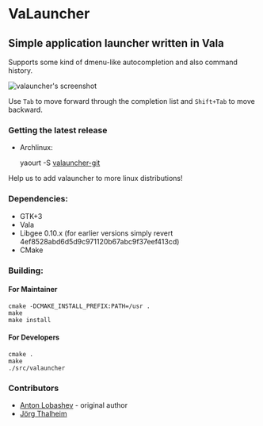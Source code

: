 VaLauncher
==========

Simple application launcher written in Vala
-------------------------------------------

Supports some kind of dmenu-like autocompletion and also command history.

![valauncher's screenshot](http://i.imgur.com/WQk0rAu.png "Screenshot")

Use `Tab` to move forward through the completion list and `Shift+Tab` to move backward.

### Getting the latest release

* Archlinux:

	yaourt -S [valauncher-git](https://aur.archlinux.org/packages/valauncher-git/)

Help us to add valauncher to more linux distributions!

### Dependencies:

* GTK+3
* Vala
* Libgee 0.10.x (for earlier versions simply revert 4ef8528abd6d5d9c971120b67abc9f37eef413cd)
* CMake

### Building:

#### For Maintainer

	cmake -DCMAKE_INSTALL_PREFIX:PATH=/usr .
	make
	make install

#### For Developers

	cmake .
	make
	./src/valauncher

### Contributors

* [Anton Lobashev](https://github.com/soulthreads) - original author
* [Jörg Thalheim](https://github.com/Mic92)
